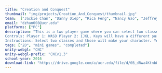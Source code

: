 ```yaml
---
title: "Creation and Conquest"
thumbnail: "img/projects/Creation_And_Conquest/thumbnail.jpg"
team:  ["Jackie Chan", "Danny Diep", "Rica Feng", "Nancy Gao", "Jeffrey Hsieh", "Anjin Huang", "John Li", "Stephanie Ma", "Quynh Nguyen", "Logan Pribyl", "Tyler Sampson", "Rotem Werner", "David Zhang"]
email: "dzhan008@ucr.edu"
platforms: ["PC"]
description: "This is a two player game where you can select two classes to make a unique class! Utilize combinations of these classes to have an edge in the mini games you will play! 
Controls: Player 1: WASD Player 2: IJKL. Keys will have a different purpose per game. 
Instructions: Select two classes and those will make your character. Your second class is your model. Once you both select a character, you can select a game to play! Your stats will influence how you play in each game."
tags: ["2D", "mini games", "completed"]
unity-webgl: "CNC"
unity-webgl-prefix: "CNCv1.3"
school-year: 2016
download-link: "https://drive.google.com/a/ucr.edu/file/d/0B_dRwa4KtnbWd3I1VWZUYUpYZFE/view?usp=sharing"
---
```


